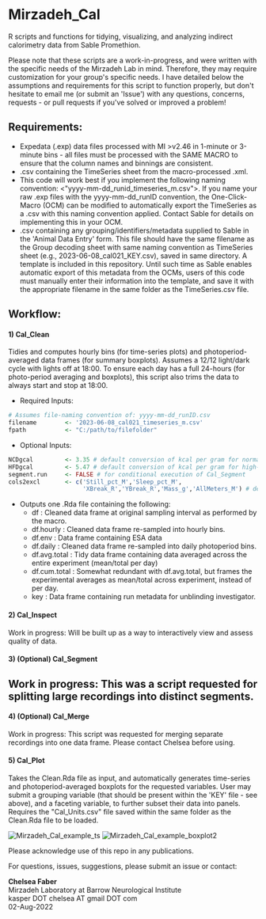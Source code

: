 # Mirzadeh_Cal
R scripts and functions for tidying, visualizing, and analyzing indirect calorimetry data from Sable Promethion. 

Please note that these scripts are a work-in-progress, and were written with the specific needs of the Mirzadeh Lab in mind. Therefore, they may require customization for your group's specific needs. I have detailed below the assumptions and requirements for this script to function properly, but don't hesitate to email me (or submit an 'Issue') with any questions, concerns, requests - or pull requests if you've solved or improved a problem! 

## Requirements: 
- Expedata (.exp) data files processed with MI >v2.46 in 1-minute or 3-minute bins - all files must be processed with the SAME MACRO to ensure that the column names and binnings are consistent.
- .csv containing the TimeSeries sheet from the macro-processed .xml. 
- This code will work best if you implement the following naming convention: <"yyyy-mm-dd_runid_timeseries_m.csv">. If you name your raw .exp files with the yyyy-mm-dd_runID convention, the One-Click-Macro (OCM) can be modified to automatically export the TimeSeries as a .csv with this naming convention applied. Contact Sable for details on implementing this in your OCM.
- .csv containing any grouping/identifiers/metadata supplied to Sable in the 'Animal Data Entry' form. This file should have the same filename as the Group decoding sheet with same naming convention as TimeSeries sheet (e.g., 2023-06-08_cal021_KEY.csv), saved in same directory. A template is included in this repository. Until such time as Sable enables automatic export of this metadata from the OCMs, users of this code must manually enter their information into the template, and save it with the appropriate filename in the same folder as the TimeSeries.csv file.

## Workflow:
#### 1) Cal_Clean
Tidies and computes hourly bins (for time-series plots) and photoperiod-averaged data frames (for summary boxplots). Assumes a 12/12 light/dark cycle with lights off at 18:00. To ensure each day has a full 24-hours (for photo-period averaging and boxplots), this script also trims the data to always start and stop at 18:00.

- Required Inputs: 
``` R
# Assumes file-naming convention of: yyyy-mm-dd_runID.csv
filename        <- '2023-06-08_cal021_timeseries_m.csv'
fpath           <- "C:/path/to/filefolder"
```
- Optional Inputs: 
```R
NCDgcal         <- 3.35 # default conversion of kcal per gram for normal chow 
HFDgcal         <- 5.47 # default conversion of kcal per gram for high-fat diet
segment.run     <- FALSE # for conditional execution of Cal_Segment 
cols2excl       <- c('Still_pct_M','Sleep_pct_M',
                     'XBreak_R','YBreak_R','Mass_g','AllMeters_M') # default columns to exclude
```
- Outputs one .Rda file containing the following:
    * df 
: Cleaned data frame at original sampling interval as performed by the macro. 
    * df.hourly
: Cleaned data frame re-sampled into hourly bins.
    * df.env
: Data frame containing ESA data
    * df.daily
: Cleaned data frame re-sampled into daily photoperiod bins.
    * df.avg.total
: Tidy data frame containing data averaged across the entire experiment (mean/total per day)
    * df.cum.total
: Somewhat redundant with df.avg.total, but frames the experimental averages as mean/total across experiment, instead of per day.
    * key
: Data frame containing run metadata for unblinding investigator.

#### 2) Cal_Inspect
Work in progress: Will be built up as a way to interactively view and assess quality of data.

#### 3) (Optional) Cal_Segment
Work in progress: This was a script requested for splitting large recordings into distinct segments. 
- 
#### 4) (Optional) Cal_Merge
Work in progress: This script was requested for merging separate recordings into one data frame. Please contact Chelsea before using.

#### 5) Cal_Plot
Takes the Clean.Rda file as input, and automatically generates time-series and photoperiod-averaged boxplots for the requested variables. User may submit a grouping variable (that should be present within the 'KEY' file - see above), and a faceting variable, to further subset their data into panels. Requires the "Cal_Units.csv" file saved within the same folder as the Clean.Rda file to be loaded. 

![Mirzadeh_Cal_example_ts](https://github.com/ckfaber/Mirzadeh_Cal/assets/53792364/48bab63d-f553-45a1-8b0a-15d4b64a79fc)
![Mirzadeh_Cal_example_boxplot2](https://github.com/ckfaber/Mirzadeh_Cal/assets/53792364/8a932106-98c9-4963-8fdf-0ce98005a5e1)

Please acknowledge use of this repo in any publications.

For questions, issues, suggestions, please submit an issue or contact:

**Chelsea Faber**<br>
Mirzadeh Laboratory at Barrow Neurological Institute<br>
kasper DOT chelsea AT gmail DOT com<br>
02-Aug-2022
